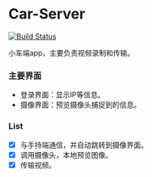 # Car-Server

[![Build Status](https://travis-ci.org/Shenggan/Car-Server.svg?branch=master)](https://travis-ci.org/Shenggan/Car-Server)

小车端app，主要负责视频录制和传输。

### 主要界面

* 登录界面：显示IP等信息。
* 摄像界面：预览摄像头捕捉到的信息。

### List

- [x] 与手持端通信，并自动跳转到摄像界面。
- [x] 调用摄像头，本地预览图像。
- [x] 传输视频。
